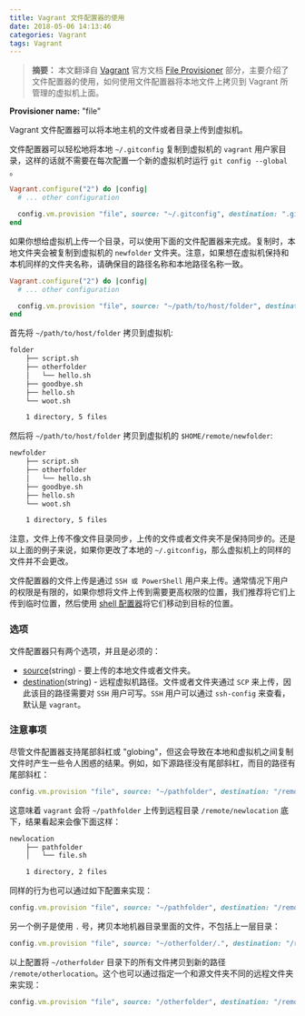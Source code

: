 ```yaml
---
title: Vagrant 文件配置器的使用
date: 2018-05-06 14:13:46
categories: Vagrant
tags: Vagrant
---
```


> **摘要：** 本文翻译自 [Vagrant](https://www.vagrantup.com/docs/) 官方文档 [File Provisioner](https://www.vagrantup.com/docs/provisioning/file.html#destination) 部分，主要介绍了文件配置器的使用，如何使用文件配置器将本地文件上拷贝到 Vagrant 所管理的虚拟机上面。

**Provisioner name:** "file"

Vagrant 文件配置器可以将本地主机的文件或者目录上传到虚拟机。

文件配置器可以轻松地将本地 `~/.gitconfig` 复制到虚拟机的 `vagrant` 用户家目录，这样的话就不需要在每次配置一个新的虚拟机时运行 `git config --global` 。
```ruby
Vagrant.configure("2") do |config|
  # ... other configuration

  config.vm.provision "file", source: "~/.gitconfig", destination: ".gitconfig"
end
```
如果你想给虚拟机上传一个目录，可以使用下面的文件配置器来完成。复制时，本地文件夹会被复制到虚拟机的 `newfolder` 文件夹。注意，如果想在虚拟机保持和本机同样的文件夹名称，请确保目的路径名称和本地路径名称一致。
```ruby
Vagrant.configure("2") do |config|
  # ... other configuration

  config.vm.provision "file", source: "~/path/to/host/folder", destination: "$HOME/remote/newfolder"
end
```
首先将 `~/path/to/host/folder` 拷贝到虚拟机:
```bash
folder
    ├── script.sh
    ├── otherfolder
    │   └── hello.sh
    ├── goodbye.sh
    ├── hello.sh
    └── woot.sh

    1 directory, 5 files
```
然后将 `~/path/to/host/folder` 拷贝到虚拟机的 `$HOME/remote/newfolder`:
```bash
newfolder
    ├── script.sh
    ├── otherfolder
    │   └── hello.sh
    ├── goodbye.sh
    ├── hello.sh
    └── woot.sh

    1 directory, 5 files
```
注意，文件上传不像文件目录同步，上传的文件或者文件夹不是保持同步的。还是以上面的例子来说，如果你更改了本地的 `~/.gitconfig`，那么虚拟机上的同样的文件并不会更改。

文件配置器的文件上传是通过 `SSH 或 PowerShell` 用户来上传。通常情况下用户的权限是有限的，如果你想将文件上传到需要更高权限的位置，我们推荐将它们上传到临时位置，然后使用 [shell 配置器](https://www.vagrantup.com/docs/provisioning/shell.html)将它们移动到目标的位置。

### 选项
文件配置器只有两个选项，并且是必须的：
* [source](https://www.vagrantup.com/docs/provisioning/file.html#source)(string) - 要上传的本地文件或者文件夹。
* [destination](https://www.vagrantup.com/docs/provisioning/file.html#destination)(string) - 远程虚拟机路径。文件或者文件夹通过 `SCP` 来上传，因此该目的路径需要对 `SSH` 用户可写。`SSH` 用户可以通过 `ssh-config` 来查看，默认是 `vagrant`。

### 注意事项
尽管文件配置器支持尾部斜杠或 "globing"，但这会导致在本地和虚拟机之间复制文件时产生一些令人困惑的结果。例如，如下源路径没有尾部斜杠，而目的路径有尾部斜杠：
```ruby
config.vm.provision "file", source: "~/pathfolder", destination: "/remote/newlocation/"
```
这意味着 `vagrant` 会将 `~/pathfolder` 上传到远程目录 `/remote/newlocation` 底下，结果看起来会像下面这样：
```bash
newlocation
    ├── pathfolder
    │   └── file.sh

    1 directory, 2 files
```
同样的行为也可以通过如下配置来实现：
```ruby
config.vm.provision "file", source: "~/pathfolder", destination: "/remote/newlocation/pathfolder"
```
另一个例子是使用 `.` 号，拷贝本地机器目录里面的文件，不包括上一层目录：
```ruby
config.vm.provision "file", source: "~/otherfolder/.", destination: "/remote/otherlocation"
```
以上配置将 `~/otherfolder` 目录下的所有文件拷贝到新的路径 `/remote/otherlocation`。这个也可以通过指定一个和源文件夹不同的远程文件夹来实现：
```ruby
config.vm.provision "file", source: "/otherfolder", destination: "/remote/otherlocation"
```
